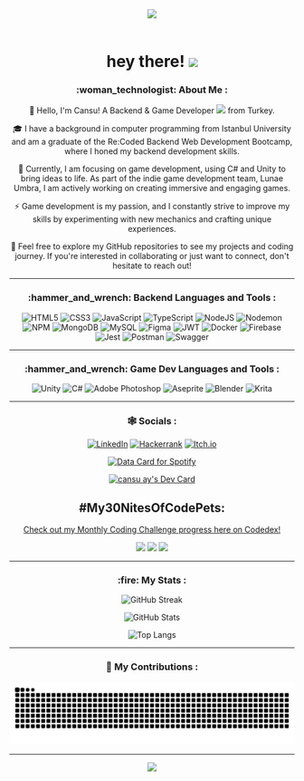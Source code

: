 <div align="center">
  <div id="header">
    <img src="https://media.giphy.com/media/v1.Y2lkPTc5MGI3NjExMmVrb210cTI2N2gyNGJvbDV1b2t5c3V2cHBjeHR2eWNlNnRvem1oZiZlcD12MV9pbnRlcm5hbF9naWZfYnlfaWQmY3Q9cw/paTz7UZbPfTZFRYnnB/giphy.gif" width="200"/>
  </div>

  <div id="visits">
    <img src="https://komarev.com/ghpvc/?username=cansucreates&style=flat-square&color=blueviolet" alt=""/>
    <h1>hey there! <img src="https://media.giphy.com/media/hvRJCLFzcasrR4ia7z/giphy.gif" width="30px" /></h1>
  </div>
</div>

<div align="center">
  <h3>:woman_technologist: About Me :</h3>

  <p>
    👋 Hello, I'm Cansu! A Backend & Game Developer <img src="https://media.giphy.com/media/WUlplcMpOCEmTGBtBW/giphy.gif" width="30"> from Turkey.
  </p>

  <p>
    🎓 I have a background in computer programming from Istanbul University and am a graduate of the Re:Coded Backend Web Development Bootcamp, where I honed my backend development skills.
  </p>

  <p>
    🚀  Currently, I am focusing on game development, using C# and Unity to bring ideas to life. As part of the indie game development team, Lunae Umbra, I am actively working on creating immersive and engaging games.
  </p>

  <p>
    ⚡ Game development is my passion, and I constantly strive to improve my skills by experimenting with new mechanics and crafting unique experiences.
  </p>

  <p>
    🌱 Feel free to explore my GitHub repositories to see my projects and coding journey. If you're interested in collaborating or just want to connect, don't hesitate to reach out!
  </p>
</div>

---

<div align="center">
  <h3>:hammer_and_wrench: Backend Languages and Tools :</h3>

  ![HTML5](https://img.shields.io/badge/html5-%23E34F26.svg?style=for-the-badge&logo=html5&logoColor=white)
  ![CSS3](https://img.shields.io/badge/css3-%231572B6.svg?style=for-the-badge&logo=css3&logoColor=white)
  ![JavaScript](https://img.shields.io/badge/javascript-%23323330.svg?style=for-the-badge&logo=javascript&logoColor=%23F7DF1E)
  ![TypeScript](https://img.shields.io/badge/typescript-%23007ACC.svg?style=for-the-badge&logo=typescript&logoColor=white)
  ![NodeJS](https://img.shields.io/badge/node.js-6DA55F?style=for-the-badge&logo=node.js&logoColor=white)
  ![Nodemon](https://img.shields.io/badge/NODEMON-%23323330.svg?style=for-the-badge&logo=nodemon&logoColor=%BBDEAD)
  ![NPM](https://img.shields.io/badge/NPM-%23CB3837.svg?style=for-the-badge&logo=npm&logoColor=white)
  ![MongoDB](https://img.shields.io/badge/MongoDB-%234ea94b.svg?style=for-the-badge&logo=mongodb&logoColor=white)
  ![MySQL](https://img.shields.io/badge/mysql-%2300f.svg?style=for-the-badge&logo=mysql&logoColor=white)
  ![Figma](https://img.shields.io/badge/figma-%23F24E1E.svg?style=for-the-badge&logo=figma&logoColor=white)
  ![JWT](https://img.shields.io/badge/JWT-black?style=for-the-badge&logo=JSON%20web%20tokens)
  ![Docker](https://img.shields.io/badge/docker-%230db7ed.svg?style=for-the-badge&logo=docker&logoColor=white)
  ![Firebase](https://img.shields.io/badge/firebase-%23039BE5.svg?style=for-the-badge&logo=firebase)
  ![Jest](https://img.shields.io/badge/-jest-%23C21325?style=for-the-badge&logo=jest&logoColor=white)
  ![Postman](https://img.shields.io/badge/Postman-FF6C37?style=for-the-badge&logo=postman&logoColor=white)
  ![Swagger](https://img.shields.io/badge/-Swagger-%23Clojure?style=for-the-badge&logo=swagger&logoColor=white)
</div>

---

<div align="center">
  <h3>:hammer_and_wrench: Game Dev Languages and Tools :</h3>

  ![Unity](https://img.shields.io/badge/unity-%23000000.svg?style=for-the-badge&logo=unity&logoColor=white)
  ![C#](https://img.shields.io/badge/c%23-%23239120.svg?style=for-the-badge&logo=c-sharp&logoColor=white)
  ![Adobe Photoshop](https://img.shields.io/badge/adobe%20photoshop-%2331A8FF.svg?style=for-the-badge&logo=adobe%20photoshop&logoColor=white)
  ![Aseprite](https://img.shields.io/badge/Aseprite-FFFFFF?style=for-the-badge&logo=Aseprite&logoColor=#7D929E)
  ![Blender](https://img.shields.io/badge/blender-%23F5792A.svg?style=for-the-badge&logo=blender&logoColor=white)
  ![Krita](https://img.shields.io/badge/Krita-203759?style=for-the-badge&logo=krita&logoColor=EEF37B)
</div>

---
<div align="center" display="flex">
  <h3>🕸️ Socials :</h3>

  [![LinkedIn](https://img.shields.io/badge/linkedin-%230077B5.svg?style=for-the-badge&logo=linkedin&logoColor=white)](https://www.linkedin.com/in/cansu-aysagdic)
  [![Hackerrank](https://img.shields.io/badge/-Hackerrank-2EC866?style=for-the-badge&logo=HackerRank&logoColor=white)](https://www.hackerrank.com/cansu_aysagdic)
  [![Itch.io](https://img.shields.io/badge/Itch-%23FF0B34.svg?style=for-the-badge&logo=Itch.io&logoColor=white)](https://cansucreates.itch.io)

  <a href="https://data-card-for-spotify.herokuapp.com/card?user_id=9q793a9vttnl2huppkyy3tozp&show_border=1&limit=3">
  <img src="https://data-card-for-spotify.herokuapp.com/api/card?user_id=9q793a9vttnl2huppkyy3tozp&show_border=1&limit=3" alt="Data Card for Spotify">
</a>

  <a href="https://app.daily.dev/itscansuxx"><img src="https://api.daily.dev/devcards/v2/1DIFCohKOrjS9IFpRa8rx.png?type=default&r=ga4" width="356" alt="cansu ay's Dev Card"/></a>

  ## #My30NitesOfCodePets:
  [Check out my Monthly Coding Challenge progress here on Codedex!](https://www.codedex.io/@cansuaysagdic/30-nites-of-code)  
<div align="center" display="flex">
  <a href="https://www.codedex.io/@cansuaysagdic/30-nites-of-code"><img src="https://www.codedex.io/images/code-nights/evolved-happy-duck.gif"></a>
  <a href="https://www.codedex.io/@cansuaysagdic/30-nites-of-code"><img src="https://www.codedex.io/images/code-nights/evolved-happy-dinosaur.gif"></a>
  <a href="https://www.codedex.io/@cansuaysagdic/30-nites-of-code?pet=season-one"><img src="https://www.codedex.io/images/code-nights/evolved-happy-dragon.gif"></a>
</div>

   
  
</div>

---

<div align="center">
  <h3>:fire: My Stats :</h3>

  <p align="center">
    <img src="https://streak-stats.demolab.com?user=cansucreates&theme=synthwave" alt="GitHub Streak" />
  </p>

  <p align="center">
    <img src="https://github-readme-stats-sigma-five.vercel.app/api?username=cansucreates&show_icons=true&theme=synthwave" alt="GitHub Stats" />
  </p>

  <p align="center">
    <img src="https://github-readme-stats-sigma-five.vercel.app/api/top-langs/?username=cansucreates&layout=compact&theme=synthwave" alt="Top Langs" />
  </p>
</div>
<div align="center">
  
---
<div align="center">
<h3> 🐍 My Contributions :</h3>
<img src = "https://raw.githubusercontent.com/cansucreates/cansucreates/output/github-contribution-grid-snake-dark.svg" />
</div>

---

<img src = "https://github.com/user-attachments/assets/7c833a52-59bf-42d8-8d84-230049bdba50" />





